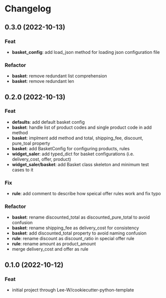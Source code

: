 # Changelog

## 0.3.0 (2022-10-13)

### Feat

- **basket_config**: add load_json method for loading json configuration file

### Refactor

- **basket**: remove redundant list comprehension
- **basket**: remove redundant len

## 0.2.0 (2022-10-13)

### Feat

- **defaults**: add default basket config
- **basket**: handle list of product codes and single product code in add method
- **basket**: implment add method and total, shipping_fee, discount, pure_toal property
- **basket**: add BasketConfig for configuring products, rules
- **widget_saler**: add typed_dict for basket configurations (i.e. delivery_cost, offer, product)
- **widget_saler/basket**: add Basket class skeleton and minimum test cases to it

### Fix

- **rule**: add comment to describe how speical offer rules work and fix typo

### Refactor

- **basket**: rename discounted_total as discounted_pure_total to avoid confusion
- **basket**: rename shipping_fee as delivery_cost for consistency
- **basket**: add discounted_total property to avoid naming confusion
- **rule**: rename discount as discount_ratio in special offer rule
- **rule**: rename amount as product_amount
- merge delivery_cost and offer as rule

## 0.1.0 (2022-10-12)

### Feat

- initial project through Lee-W/cookiecutter-python-template
